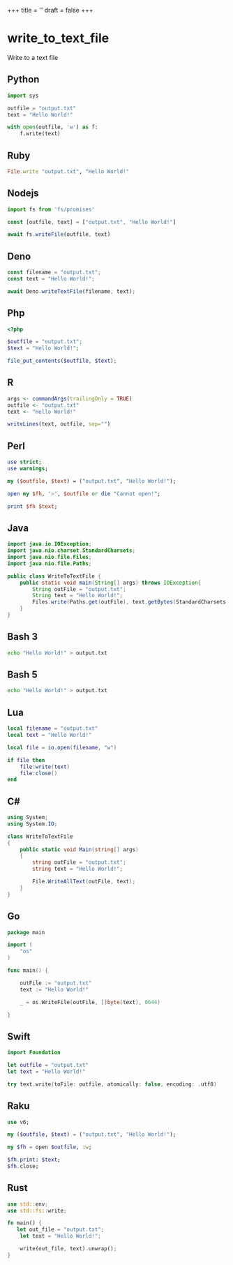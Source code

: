 +++
title = ''
draft = false
+++

# write_to_text_file

Write to a text file

## Python

```python {filename="write_to_text_file.py"}
import sys

outfile = "output.txt"
text = "Hello World!"

with open(outfile, 'w') as f:
    f.write(text)
```

## Ruby

```ruby {filename="write_to_text_file.rb"}
File.write "output.txt", "Hello World!"
```

## Nodejs

```javascript {filename="write_to_text_file.mjs"}
import fs from 'fs/promises'

const [outfile, text] = ["output.txt", "Hello World!"]

await fs.writeFile(outfile, text)
```

## Deno

```javascript {filename="write_to_text_file.mjs"}
const filename = "output.txt";
const text = "Hello World!";

await Deno.writeTextFile(filename, text);
```

## Php

```php {filename="write_to_text_file.php"}
<?php

$outfile = "output.txt";
$text = "Hello World!";

file_put_contents($outfile, $text);
```

## R

```r {filename="write_to_text_file.R"}
args <- commandArgs(trailingOnly = TRUE)
outfile <- "output.txt"
text <- "Hello World!"

writeLines(text, outfile, sep="")
```

## Perl

```perl {filename="write_to_text_file.pl"}
use strict;
use warnings;

my ($outfile, $text) = ("output.txt", "Hello World!");

open my $fh, '>', $outfile or die "Cannot open!";

print $fh $text;
```

## Java

```java {filename="WriteToTextFile.java"}
import java.io.IOException;
import java.nio.charset.StandardCharsets;
import java.nio.file.Files;
import java.nio.file.Paths;

public class WriteToTextFile {
    public static void main(String[] args) throws IOException{
        String outFile = "output.txt";
        String text = "Hello World!";
        Files.write(Paths.get(outFile), text.getBytes(StandardCharsets.UTF_8));
    }
}
```

## Bash 3

```bash {filename="write_to_text_file.sh"}
echo "Hello World!" > output.txt
```

## Bash 5

```bash {filename="write_to_text_file.sh"}
echo "Hello World!" > output.txt
```

## Lua

```lua {filename="write_to_text_file.lua"}
local filename = "output.txt"
local text = "Hello World!"

local file = io.open(filename, "w")

if file then
    file:write(text)
    file:close()
end
```

## C#

```csharp {filename="WriteToTextFile.cs"}
using System;
using System.IO;

class WriteToTextFile
{
    public static void Main(string[] args)
    {
        string outFile = "output.txt";
        string text = "Hello World!";

        File.WriteAllText(outFile, text);
    }
}
```

## Go

```go {filename="write_to_text_file.go"}
package main

import (
	"os"
)

func main() {

	outFile := "output.txt"
	text := "Hello World!"

	_ = os.WriteFile(outFile, []byte(text), 0644)

}
```

## Swift

```swift {filename="write_to_text_file.swift"}
import Foundation

let outfile = "output.txt"
let text = "Hello World!"

try text.write(toFile: outfile, atomically: false, encoding: .utf8)
```

## Raku

```raku {filename="write_to_text_file.raku"}
use v6;

my ($outfile, $text) = ("output.txt", "Hello World!");

my $fh = open $outfile, :w;

$fh.print: $text;
$fh.close;
```

## Rust

```rust {filename="write_to_text_file.rs"}
use std::env;
use std::fs::write;

fn main() {
   let out_file = "output.txt";
    let text = "Hello World!";

    write(out_file, text).unwrap();
}
```

